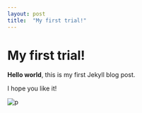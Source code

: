 ```yaml
---
layout: post
title:  "My first trial!"
---
```


# My first trial!

**Hello world**, this is my first Jekyll blog post.

I hope you like it!

![p](/Users/soeui/Documents/GitHub/soeuii.github.io/images/2022-03-07-test/p.png)
